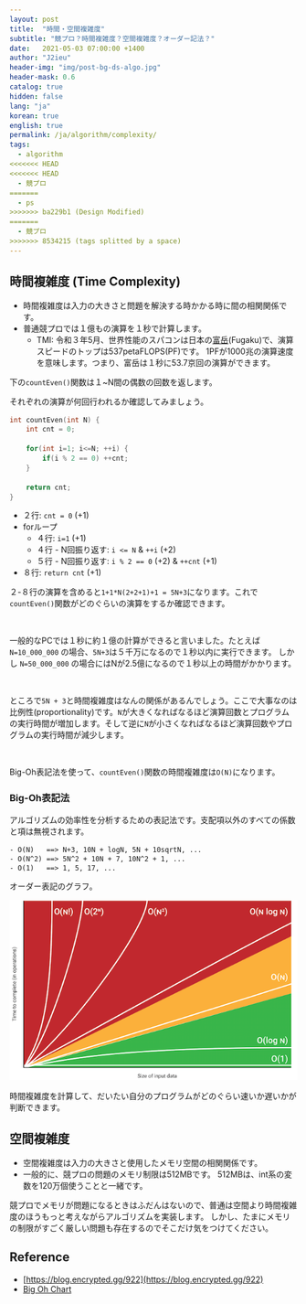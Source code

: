 ```yaml
---
layout: post
title:  "時間・空間複雑度"
subtitle: "競プロ？時間複雑度？空間複雑度？オーダー記法？"
date:   2021-05-03 07:00:00 +1400
author: "J2ieu"
header-img: "img/post-bg-ds-algo.jpg"
header-mask: 0.6
catalog: true
hidden: false
lang: "ja"
korean: true
english: true
permalink: /ja/algorithm/complexity/
tags:
  - algorithm
<<<<<<< HEAD
<<<<<<< HEAD
  - 競プロ
=======
  - ps
>>>>>>> ba229b1 (Design Modified)
=======
  - 競プロ
>>>>>>> 8534215 (tags splitted by a space)
---
```


## 時間複雑度 (Time Complexity)
- 時間複雑度は入力の大きさと問題を解決する時かかる時に間の相関関係です。
- 普通競プロでは１億もの演算を１秒で計算します。
  + TMI: 令和３年5月、世界性能のスパコンは日本の[富岳](https://blog.global.fujitsu.com/fgb/2020-06-22/supercomputer-fugaku-named-world-fastest/)(Fugaku)で、演算スピードのトップは537petaFLOPS(PF)です。 
  1PFが1000兆の演算速度を意味します。つまり、富岳は１秒に53.7京回の演算ができます。

下の`countEven()`関数は１~N間の偶数の回数を返します。

それぞれの演算が何回行われるか確認してみましょう。

```cpp
int countEven(int N) {
    int cnt = 0;

    for(int i=1; i<=N; ++i) {
        if(i % 2 == 0) ++cnt;
    }

    return cnt;
}
```

- ２行: `cnt = 0` (+1)
- forループ
  + ４行: `i=1` (+1)
  + ４行 - N回振り返す: `i <= N` & `++i` (+2) 
  + ５行 - N回振り返す: `i % 2 == 0` (+2) & `++cnt` (+1)
- ８行: `return cnt` (+1)

２-８行の演算を含めると`1+1*N(2+2+1)+1 = 5N+3`になります。これで`countEven()`関数がどのぐらいの演算をするか確認できます。

<br>

一般的なPCでは１秒に約１億の計算ができると言いました。たとえば `N=10_000_000` の場合、`5N+3`は５千万になるので１秒以内に実行できます。
しかし `N=50_000_000` の場合にはNが2.5億になるので１秒以上の時間がかかります。

<br>

ところで`5N + 3`と時間複雑度はなんの関係があるんでしょう。ここで大事なのは比例性(proportionality)です。`N`が大きくなればなるほど演算回数とプログラムの実行時間が増加します。そして逆に`N`が小さくなればなるほど演算回数やプログラムの実行時間が減少します。

<br>

Big-Oh表記法を使って、`countEven()`関数の時間複雑度は`O(N)`になります。

### Big-Oh表記法
アルゴリズムの効率性を分析するための表記法です。支配項以外のすべての係数と項は無視されます。

```
- O(N)   ==> N+3, 10N + logN, 5N + 10sqrtN, ...
- O(N^2) ==> 5N^2 + 10N + 7, 10N^2 + 1, ...
- O(1)   ==> 1, 5, 17, ...
```

オーダー表記のグラフ。

![Big-Oh Chart](/img/in-post/ds-algo/complexity/big-oh.png)

時間複雑度を計算して、だいたい自分のプログラムがどのぐらい速いか遅いかが判断できます。

## 空間複雑度
- 空間複雑度は入力の大きさと使用したメモリ空間の相関関係です。
- 一般的に、競プロの問題のメモリ制限は512MBです。 512MBは、int系の変数を120万個使うことと一緒です。

競プロでメモリが問題になるときはふだんはないので、普通は空間より時間複雑度のほうもっと考えながらアルゴリズムを実装します。
しかし、たまにメモリの制限がすごく厳しい問題も存在するのでそこだけ気をつけてください。

## Reference
- [https://blog.encrypted.gg/922](https://blog.encrypted.gg/922)
- [Big Oh Chart](https://danielmiessler.com/study/big-o-notation/)